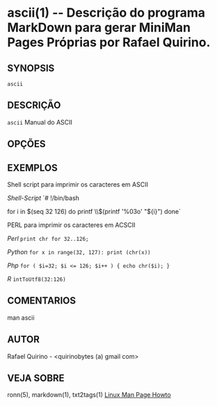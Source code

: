 ascii(1) -- Descrição do programa MarkDown para gerar MiniMan Pages Próprias por Rafael Quirino.
===============================================


SYNOPSIS
--------

`ascii` 

DESCRIÇÃO
---------

`ascii` Manual do ASCII

OPÇÕES
------


EXEMPLOS
--------

Shell script para imprimir os caracteres em ASCII

*Shell-Script*
`# !/bin/bash

for i in $(seq 32 126)
do
    printf \\$(printf '%03o' "${i}")
done`


PERL para imprimir os caracteres em ACSCII

*Perl*
`print chr for 32..126;`

*Python*
`for x in range(32, 127): print (chr(x))`

*Php*
`for ( $i=32; $i <= 126; $i++ ) {
 echo chr($i);
}`

*R*
`intToUtf8(32:126)`


COMENTARIOS
-----------

man ascii

AUTOR
-----

Rafael Quirino - <quirinobytes (a) gmail com>

VEJA SOBRE
----------

ronn(5), markdown(1), txt2tags(1) [Linux Man Page Howto](
http://www.schweikhardt.net/man_page_howto.html)
